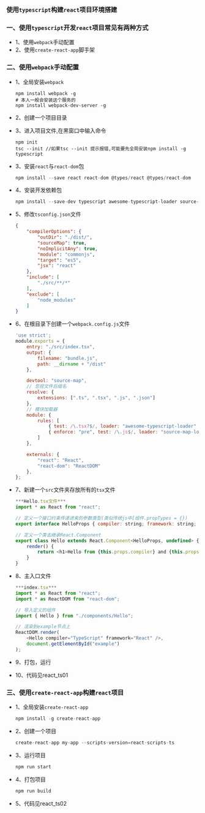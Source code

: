 ### 使用`typescript`构建`react`项目环境搭建

### 一、使用`typescript`开发`react`项目常见有两种方式
* 1、使用`webpack`手动配置
* 2、使用`create-react-app`脚手架

### 二、使用`webpack`手动配置
* 1、全局安装`webpack`

    ```
    npm install webpack -g
    # 本人一般会安装这个服务的
    npm install webpack-dev-server -g
    ```
    
* 2、创建一个项目目录
* 3、进入项目文件,在黑窗口中输入命令

    ```
    npm init
    tsc --init //如果tsc --init 提示报错,可能要先全局安装npm install -g typescript
    ```
* 3、安装`react`与`react-dom`包
    ```javascript
    npm install --save react react-dom @types/react @types/react-dom
    ```
    
* 4、安装开发依赖包

    ```javascript
    npm install --save-dev typescript awesome-typescript-loader source-map-loader
    ```

* 5、修改`tsconfig.json`文件
    
    ```json
    {
        "compilerOptions": {
            "outDir": "./dist/",
            "sourceMap": true,
            "noImplicitAny": true,
            "module": "commonjs",
            "target": "es5",
            "jsx": "react"
        },
        "include": [
            "./src/**/*"
        ],
        "exclude": [
            "node_modules"
        ]
    }
    ```
    
* 6、在根目录下创建一个`webpack.config.js`文件

    ```javascript
    'use strict';
    module.exports = {
        entry: "./src/index.tsx",
        output: {
            filename: "bundle.js",
            path: __dirname + "/dist"
        },
    
        devtool: "source-map",
        // 忽视文件后缀名  
        resolve: {
            extensions: [".ts", ".tsx", ".js", ".json"]
        },
        // 模块加载器
        module: {
            rules: [
                { test: /\.tsx?$/, loader: "awesome-typescript-loader" },
                { enforce: "pre", test: /\.js$/, loader: "source-map-loader" }
            ]
        },
    
        externals: {
            "react": "React",
            "react-dom": "ReactDOM"
        },
    };
    ```
    
* 7、新建一个`src`文件夹存放所有的`tsx`文件

    ```javascript
    ***Hello.tsx文件***
    import * as React from "react";
    
    // 定义一个接口约束传递进来的参数类型(类似传统js中[组件.propTypes = {})
    export interface HelloProps { compiler: string; framework: string; }
    
    // 定义一个类去继承React.Component
    export class Hello extends React.Component<HelloProps, undefined> {
        render() {
            return <h1>Hello from {this.props.compiler} and {this.props.framework}!</h1>;
        }
    }
    ```
    
* 8、主入口文件

    ```javascript
    ***index.tsx***
    import * as React from "react";
    import * as ReactDOM from "react-dom";
    
    // 导入定义的组件  
    import { Hello } from "./components/Hello";
    
    // 渲染到example节点上
    ReactDOM.render(
        <Hello compiler="TypeScript" framework="React" />,
        document.getElementById("example")
    );
    ```
    
* 9、打包，运行
* 10、代码见react_ts01

### 三、使用`create-react-app`构建`react`项目

* 1、全局安装`create-react-app`

    ```javascript
    npm install -g create-react-app
    ```
    
* 2、创建一个项目

    ```javascript
    create-react-app my-app --scripts-version=react-scripts-ts
    ```
    
* 3、运行项目

    ```javascript
    npm run start
    ```
    
* 4、打包项目

    ```javascript
    npm run build
    ```
    
* 5、代码见react_ts02

